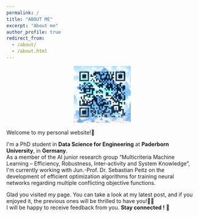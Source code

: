 ```yaml
---
permalink: /
title: "ABOUT ME"
excerpt: "About me"
author_profile: true
redirect_from: 
  - /about/
  - /about.html
---
```


<p align="center">
  <img src="/images/shsalomon_QR.png" alt="QR code" width="150">
</p>

Welcome to my personal website!🤗

I'm a PhD student in **Data Science for Engineering** at **Paderborn University**, in **Germany**.<br />
As a member of the AI junior research group “Multicriteria Machine Learning – Efficiency, Robustness, Inter-activity and System Knowledge”, I'm currently working with Jun.-Prof. Dr. Sebastian Peitz on the development of efficient optimization algorithms for training neural networks regarding multiple conflicting objective functions.<br />

Glad you visited my page. You can take a look at my latest post, and if you enjoyed it, the previous ones will be thrilled to have you!🤗👐 <br />
I will be happy to receive feedback from you. **Stay connected !** 💪
